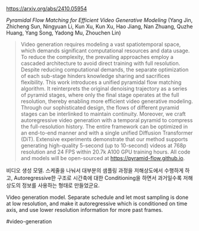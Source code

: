 https://arxiv.org/abs/2410.05954

*Pyramidal Flow Matching for Efficient Video Generative Modeling* (Yang Jin, Zhicheng Sun, Ningyuan Li, Kun Xu, Kun Xu, Hao Jiang, Nan Zhuang, Quzhe Huang, Yang Song, Yadong Mu, Zhouchen Lin)

> Video generation requires modeling a vast spatiotemporal space, which demands significant computational resources and data usage. To reduce the complexity, the prevailing approaches employ a cascaded architecture to avoid direct training with full resolution. Despite reducing computational demands, the separate optimization of each sub-stage hinders knowledge sharing and sacrifices flexibility. This work introduces a unified pyramidal flow matching algorithm. It reinterprets the original denoising trajectory as a series of pyramid stages, where only the final stage operates at the full resolution, thereby enabling more efficient video generative modeling. Through our sophisticated design, the flows of different pyramid stages can be interlinked to maintain continuity. Moreover, we craft autoregressive video generation with a temporal pyramid to compress the full-resolution history. The entire framework can be optimized in an end-to-end manner and with a single unified Diffusion Transformer (DiT). Extensive experiments demonstrate that our method supports generating high-quality 5-second (up to 10-second) videos at 768p resolution and 24 FPS within 20.7k A100 GPU training hours. All code and models will be open-sourced at https://pyramid-flow.github.io.

비디오 생성 모델. 스케줄을 나눠서 대부분의 샘플링 과정을 저해상도에서 수행하게 하고, Autoregressive한 구조로 시간축에 대한 Conditioning을 하면서 과거일수록 저해상도의 정보를 사용하는 형태로 만들었군요.

<english>
Video generation model. Separate schedule and let most sampling is done at low resolution, and make it autoregressive which is conditioned on time axis, and use lower resolution information for more past frames.
</english>

#video-generation 